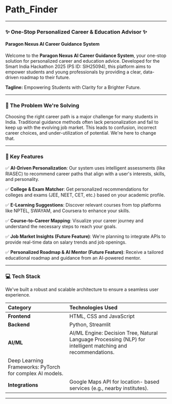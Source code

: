 # Path_Finder

-----

### **✨ One-Stop Personalized Career & Education Advisor ✨**

#### **Paragon Nexus AI Career Guidance System**

Welcome to the **Paragon Nexus AI Career Guidance System**, your one-stop solution for personalized career and education advice. Developed for the Smart India Hackathon 2025 (PS ID: SIH25094), this platform aims to empower students and young professionals by providing a clear, data-driven roadmap to their future.

**Tagline:** Empowering Students with Clarity for a Brighter Future.

-----

### **🚀 The Problem We're Solving**

Choosing the right career path is a major challenge for many students in India. Traditional guidance methods often lack personalization and fail to keep up with the evolving job market. This leads to confusion, incorrect career choices, and under-utilization of potential. We're here to change that.

-----

### **🌟 Key Features**

✅ **AI-Driven Personalization**: Our system uses intelligent assessments (like RIASEC) to recommend career paths that align with a user's interests, skills, and personality.

✅ **College & Exam Matcher**: Get personalized recommendations for colleges and exams (JEE, NEET, CET, etc.) based on your academic profile.

✅ **E-Learning Suggestions**: Discover relevant courses from top platforms like NPTEL, SWAYAM, and Coursera to enhance your skills.

✅ **Course-to-Career Mapping**: Visualize your career journey and understand the necessary steps to reach your goals.

✅ **Job Market Insights (Future Feature)**: We're planning to integrate APIs to provide real-time data on salary trends and job openings.

✅ **Personalized Roadmap & AI Mentor (Future Feature)**: Receive a tailored educational roadmap and guidance from an AI-powered mentor.

-----

### **💻 Tech Stack**

We've built a robust and scalable architecture to ensure a seamless user experience.

| Category | Technologies Used |
| :--- | :--- |
| **Frontend** |  HTML, CSS and JavaScript |
| **Backend** | Python, Streamlit|
| **AI/ML** | AI/ML Engine: Decision Tree, Natural Language Processing (NLP) for intelligent matching and recommendations. 
              Deep Learning Frameworks: PyTorch for complex AI models. |
| **Integrations**| Google Maps API for location- based services (e.g., nearby institutes). |

-----

